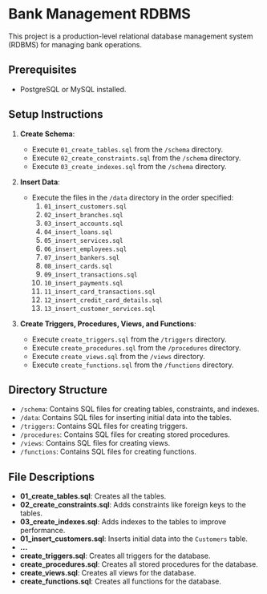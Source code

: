 # Bank Management RDBMS

This project is a production-level relational database management system (RDBMS) for managing bank operations.

## Prerequisites

- PostgreSQL or MySQL installed.

## Setup Instructions

1. **Create Schema**:
   - Execute `01_create_tables.sql` from the `/schema` directory.
   - Execute `02_create_constraints.sql` from the `/schema` directory.
   - Execute `03_create_indexes.sql` from the `/schema` directory.

2. **Insert Data**:
   - Execute the files in the `/data` directory in the order specified:
     1. `01_insert_customers.sql`
     2. `02_insert_branches.sql`
     3. `03_insert_accounts.sql`
     4. `04_insert_loans.sql`
     5. `05_insert_services.sql`
     6. `06_insert_employees.sql`
     7. `07_insert_bankers.sql`
     8. `08_insert_cards.sql`
     9. `09_insert_transactions.sql`
     10. `10_insert_payments.sql`
     11. `11_insert_card_transactions.sql`
     12. `12_insert_credit_card_details.sql`
     13. `13_insert_customer_services.sql`

3. **Create Triggers, Procedures, Views, and Functions**:
   - Execute `create_triggers.sql` from the `/triggers` directory.
   - Execute `create_procedures.sql` from the `/procedures` directory.
   - Execute `create_views.sql` from the `/views` directory.
   - Execute `create_functions.sql` from the `/functions` directory.

## Directory Structure

- `/schema`: Contains SQL files for creating tables, constraints, and indexes.
- `/data`: Contains SQL files for inserting initial data into the tables.
- `/triggers`: Contains SQL files for creating triggers.
- `/procedures`: Contains SQL files for creating stored procedures.
- `/views`: Contains SQL files for creating views.
- `/functions`: Contains SQL files for creating functions.

## File Descriptions

- **01_create_tables.sql**: Creates all the tables.
- **02_create_constraints.sql**: Adds constraints like foreign keys to the tables.
- **03_create_indexes.sql**: Adds indexes to the tables to improve performance.
- **01_insert_customers.sql**: Inserts initial data into the `Customers` table.
- **...**
- **create_triggers.sql**: Creates all triggers for the database.
- **create_procedures.sql**: Creates all stored procedures for the database.
- **create_views.sql**: Creates all views for the database.
- **create_functions.sql**: Creates all functions for the database.

